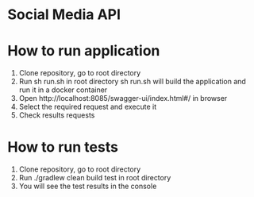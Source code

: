 # Social Media API


# How to run application
1. Clone repository, go to root directory
2. Run sh run.sh in root directory
sh run.sh will build the application and run it in a docker container
3. Open http://localhost:8085/swagger-ui/index.html#/ in browser
4. Select the required request and execute it
5. Check results requests


# How to run tests
1. Clone repository, go to root directory
2. Run ./gradlew clean build test in root directory
3. You will see the test results in the console
